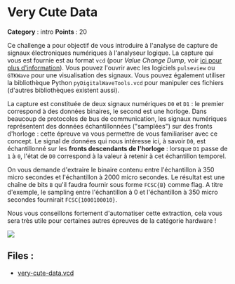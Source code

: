 # Very Cute Data

**Category** : intro
**Points** : 20

Ce challenge a pour objectif de vous introduire à l'analyse de capture de signaux électroniques
numériques à l'analyseur logique. La capture qui vous est fournie est au format `vcd` (pour
_Value Change Dump_, voir [ici pour plus d'information](https://sigrok.org/wiki/File_format:Vcd)).
Vous pouvez l'ouvrir avec les logiciels `pulseview` ou `GTKWave` pour une visualisation des signaux.
Vous pouvez également utiliser la bibliothèque Python `pyDigitalWaveTools.vcd` pour manipuler ces
fichiers (d'autres bibliothèques existent aussi).

La capture est constituée de deux signaux numériques `D0` et `D1` : le premier correspond à des données
binaires, le second est une horloge. Dans beaucoup de protocoles de bus de communication, les signaux
numériques représentent des données échantillonnées ("samplées") sur des fronts d'horloge : cette épreuve va vous permettre de vous
familiariser avec ce concept. Le signal de données qui nous intéresse ici, à savoir `D0`, est échantillonné sur
les **fronts descendants de l'horloge** : lorsque `D1` passe de `1` à `0`, l'état de `D0` correspond à la valeur à
retenir à cet échantillon temporel.

On vous demande d'extraire le binaire contenu entre l'échantillon à 350 micro secondes et l'échantillon
à 2000 micro secondes. Le résultat est une chaîne de bits `B` qu'il faudra fournir sous forme `FCSC{B}` comme
flag. A titre d'exemple, le sampling entre l'échantillon à 0 et l'échantillon à 350 micro secondes fournirait
`FCSC{1000100010}`.

Nous vous conseillons fortement d'automatiser cette extraction, cela vous sera très utile pour certaines
autres épreuves de la catégorie hardware !

![](/files/d9c37eb631f4d1a0c05690981c8117a0/very_cute_data.png)

## Files : 
 - [very-cute-data.vcd](./very-cute-data.vcd)


